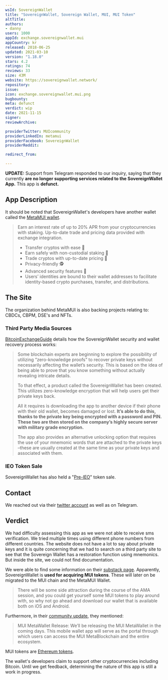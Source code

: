 ```yaml
---
wsId: SovereignWallet
title: "SovereignWallet, Sovereign Wallet, MUI, MUI Token"
altTitle: 
authors:
- danny
users: 1000
appId: exchange.sovereignwallet.mui
appCountry: kr
released: 2018-06-25
updated: 2021-03-10
version: "1.18.0"
stars: 4.2
ratings: 74
reviews: 33
size: 43M
website: https://sovereignwallet.network/
repository: 
issue: 
icon: exchange.sovereignwallet.mui.png
bugbounty: 
meta: defunct
verdict: wip
date: 2021-11-15
signer: 
reviewArchive:

providerTwitter: MUIcommunity
providerLinkedIn: metamui
providerFacebook: SovereignWallet
providerReddit: 

redirect_from:

---
```


**UPDATE:** Support from Telegram responded to our inquiry, saying that they currently **are no longer supporting services related to the SovereignWallet App.** This app is **defunct.**

## App Description

It should be noted that SovereignWallet's developers have another wallet called the [MetaMUI wallet](https://play.google.com/store/apps/details?id=id.metablockchain.metawallet).

> Earn an interest rate of up to 20% APR from your cryptocurrencies with staking. Up-to-date trade and pricing data provided with exchange integration.
>
> - Transfer cryptos with ease 💸
> - Earn safely with non-custodial staking 🔐
> - Trade cryptos with up-to-date pricing 🤝
> - Privacy-friendly 🕵️
> - Advanced security features 🔐
> - Users’ identities are bound to their wallet addresses to facilitate identity-based crypto purchases, transfer, and distributions.

## The Site

The organization behind MetaMUI is also backing projects relating to: CBDCs, CBPM, DSE's and NFTs.

### Third Party Media Sources

[BitcoinExchangeGuide](https://bitcoinexchangeguide.com/sovereignwallet/) details how the SovereignWallet security and wallet recovery process works:

> Some blockchain experts are beginning to explore the possibility of utilizing “zero-knowledge proofs” to recover private keys without necessarily affecting the wallet’s security. This is based on the idea of being able to prove that you know something without actually revealing intricate details.
>
> To that effect, a product called the SovereignWallet has been created. This utilizes zero-knowledge encryption that will help users get their private keys back.
>
> All it requires is downloading the app to another device if their phone with their old wallet, becomes damaged or lost. **It’s able to do this, thanks to the private key being encrypted with a password and PIN. These two are then stored on the company’s highly secure server with military grade encryption.**
>
> The app also provides an alternative unlocking option that requires the use of your mnemonic words that are attached to the private keys –these are usually created at the same time as your private keys and associated with them.

### IEO Token Sale

SovereignWallet has also held a "[Pre-IEO](https://sovereignwallet.medium.com/pre-ieo-how-to-buy-metamui-in-6-simple-steps-1e158af643c1)" token sale.

## Contact

We reached out via their [twitter account](https://twitter.com/BitcoinWalletz/status/1456164925387128833) as well as on Telegram.

## Verdict

We had difficulty assessing this app as we were not able to receive sms verification. We tried multiple times using different phone numbers from different countries. The website does not have a lot to say about private keys and it is quite concerning that we had to search on a third party site to see that the Sovereign Wallet has a restoration function using mnemonics. But inside the site, we could not find documentation.

We were able to find some information on their [substack page](https://sovereignwallet.substack.com/p/mui-community-update-first-edition). Apparently, SovereignWallet is **used for acquiring MUI tokens**. These will later on be migrated to the MUI chain and the MetaMUI Wallet.

> There will be some side attraction during the course of the AMA session, and you could get yourself some MUI tokens to play around with, so why not go ahead and download our wallet that is available both on iOS and Android.

Furthermore, in their [community update](https://sovereignwallet.substack.com/p/mui-community-update-first-edition), they mentioned:

> MUI MetaWallet Release: We’ll be releasing the MUI MetaWallet in the coming days. This mobile wallet app will serve as the portal through which users can access the MUI MetaBlockchain and the entire ecosystem.

MUI tokens are [Ethereum tokens](https://etherscan.io/token/0x35321c78a48dd9ace94c8e060a4fc279a3a2d9fc#tokenInfo).

The wallet's developers claim to support other cryptocurrencies including Bitcoin. Until we get feedback, determining the nature of this app is still a work in progress.
